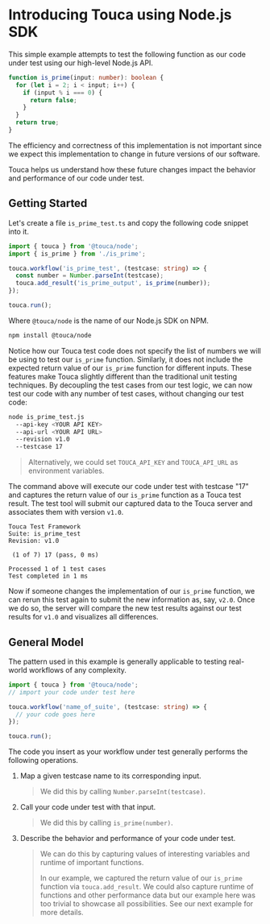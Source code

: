 # Introducing Touca using Node.js SDK

This simple example attempts to test the following function as our
code under test using our high-level Node.js API.

```ts
function is_prime(input: number): boolean {
  for (let i = 2; i < input; i++) {
    if (input % i === 0) {
      return false;
    }
  }
  return true;
}
```

The efficiency and correctness of this implementation is not important
since we expect this implementation to change in future versions of
our software.

Touca helps us understand how these future changes impact
the behavior and performance of our code under test.

## Getting Started

Let's create a file `is_prime_test.ts` and copy the following code
snippet into it.

```ts
import { touca } from '@touca/node';
import { is_prime } from './is_prime';

touca.workflow('is_prime_test', (testcase: string) => {
  const number = Number.parseInt(testcase);
  touca.add_result('is_prime_output', is_prime(number));
});

touca.run();
```

Where `@touca/node` is the name of our Node.js SDK on NPM.

```bash
npm install @touca/node
```

Notice how our Touca test code does not specify the list of numbers we
will be using to test our `is_prime` function. Similarly, it does not
include the expected return value of our `is_prime` function for different
inputs. These features make Touca slightly different than the traditional
unit testing techniques. By decoupling the test cases from our test logic,
we can now test our code with any number of test cases, without changing
our test code:

```bash
node is_prime_test.js
  --api-key <YOUR API KEY>
  --api-url <YOUR API URL>
  --revision v1.0
  --testcase 17
```

> Alternatively, we could set `TOUCA_API_KEY` and `TOUCA_API_URL`
> as environment variables.

The command above will execute our code under test with testcase "17" and
captures the return value of our `is_prime` function as a Touca test result.
The test tool will submit our captured data to the Touca server and associates
them with version `v1.0`.

```text
Touca Test Framework
Suite: is_prime_test
Revision: v1.0

 (1 of 7) 17 (pass, 0 ms)

Processed 1 of 1 test cases
Test completed in 1 ms
```

Now if someone changes the implementation of our `is_prime` function, we
can rerun this test again to submit the new information as, say, `v2.0`.
Once we do so, the server will compare the new test results against our
test results for `v1.0` and visualizes all differences.

## General Model

The pattern used in this example is generally applicable to testing
real-world workflows of any complexity.

```ts
import { touca } from '@touca/node';
// import your code under test here

touca.workflow('name_of_suite', (testcase: string) => {
  // your code goes here
});

touca.run();
```

The code you insert as your workflow under test generally performs
the following operations.

1. Map a given testcase name to its corresponding input.

    > We did this by calling `Number.parseInt(testcase)`.

2. Call your code under test with that input.

    > We did this by calling `is_prime(number)`.

3. Describe the behavior and performance of your code under test.

    > We can do this by capturing values of interesting variables
    > and runtime of important functions.
    >
    > In our example, we captured the return value of our `is_prime`
    > function via `touca.add_result`. We could also capture runtime
    > of functions and other performance data but our example here
    > was too trivial to showcase all possibilities. See our next
    > example for more details.
